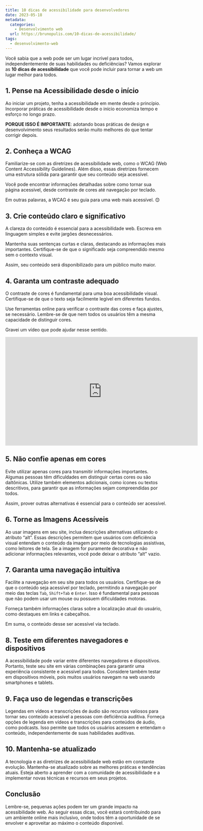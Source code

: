 ```yaml
---
title: 10 dicas de acessibilidade para desenvolvedores
date: 2023-05-18
metadata:
  categories:
    - Desenvolvimento web
  url: https://brunopulis.com/10-dicas-de-acessibilidade/
tags:
  - desenvolvimento-web
---
```

Você sabia que a web pode ser um lugar incrível para todos, independentemente de suas habilidades ou deficiências? Vamos explorar as **10** **dicas de acessibilidade** que você pode incluir para tornar a web um lugar melhor para todos.

## 1\. Pense na Acessibilidade desde o início

Ao iniciar um projeto, tenha a acessibilidade em mente desde o princípio. Incorporar práticas de acessibilidade desde o início economiza tempo e esforço no longo prazo.

**PORQUE ISSO É IMPORTANTE**: adotando boas práticas de design e desenvolvimento seus resultados serão muito melhores do que tentar corrigir depois.

## 2\. Conheça a WCAG

Familiarize-se com as diretrizes de acessibilidade web, como o WCAG (Web Content Accessibility Guidelines). Além disso, essas diretrizes fornecem uma estrutura sólida para garantir que seu conteúdo seja acessível.

Você pode encontrar informações detalhadas sobre como tornar sua página acessível, desde contraste de cores até navegação por teclado.

Em outras palavras, a WCAG é seu guia para uma web mais acessível. 😊

## 3\. Crie conteúdo claro e significativo

A clareza do conteúdo é essencial para a acessibilidade web. Escreva em linguagem simples e evite jargões desnecessários.

Mantenha suas sentenças curtas e claras, destacando as informações mais importantes. Certifique-se de que o significado seja compreendido mesmo sem o contexto visual.

Assim, seu conteúdo será disponibilizado para um público muito maior.

## 4\. Garanta um contraste adequado

O contraste de cores é fundamental para uma boa acessibilidade visual. Certifique-se de que o texto seja facilmente legível em diferentes fundos.

Use ferramentas online para verificar o contraste das cores e faça ajustes, se necessário. Lembre-se de que nem todos os usuários têm a mesma capacidade de distinguir cores.

Gravei um vídeo que pode ajudar nesse sentido.

<iframe loading="lazy" title="Como validar contraste com o Accessible Colors" width="600" height="338" src="https://www.youtube.com/embed/sGwijH-rVHo?feature=oembed" frameborder="0" allow="accelerometer; autoplay; clipboard-write; encrypted-media; gyroscope; picture-in-picture; web-share" referrerpolicy="strict-origin-when-cross-origin" allowfullscreen=""></iframe>

## 5\. Não confie apenas em cores

Evite utilizar apenas cores para transmitir informações importantes. Algumas pessoas têm dificuldades em distinguir certas cores ou são daltônicas. Utilize também elementos adicionais, como ícones ou textos descritivos, para garantir que as informações sejam compreendidas por todos.

Assim, prover outras alternativas é essencial para o conteúdo ser acessível.

## 6\. Torne as Imagens Acessíveis

Ao usar imagens em seu site, inclua descrições alternativas utilizando o atributo “alt”. Essas descrições permitem que usuários com deficiência visual entendam o conteúdo da imagem por meio de tecnologias assistivas, como leitores de tela. Se a imagem for puramente decorativa e não adicionar informações relevantes, você pode deixar o atributo “alt” vazio.

## 7\. Garanta uma navegação intuitiva

Facilite a navegação em seu site para todos os usuários. Certifique-se de que o conteúdo seja acessível por teclado, permitindo a navegação por meio das teclas `Tab`, `Shift+Tab` e `Enter`. Isso é fundamental para pessoas que não podem usar um mouse ou possuem dificuldades motoras.

Forneça também informações claras sobre a localização atual do usuário, como destaques em links e cabeçalhos.

Em suma, o conteúdo desse ser acessível via teclado.

## 8\. Teste em diferentes navegadores e dispositivos

A acessibilidade pode variar entre diferentes navegadores e dispositivos. Portanto, teste seu site em várias combinações para garantir uma experiência consistente e acessível para todos. Considere também testar em dispositivos móveis, pois muitos usuários navegam na web usando smartphones e tablets.

## 9\. Faça uso de legendas e transcrições

Legendas em vídeos e transcrições de áudio são recursos valiosos para tornar seu conteúdo acessível a pessoas com deficiência auditiva. Forneça opções de legenda em vídeos e transcrições para conteúdos de áudio, como podcasts. Isso permite que todos os usuários acessem e entendam o conteúdo, independentemente de suas habilidades auditivas.

## 10\. Mantenha-se atualizado

A tecnologia e as diretrizes de acessibilidade web estão em constante evolução. Mantenha-se atualizado sobre as melhores práticas e tendências atuais. Esteja aberto a aprender com a comunidade de acessibilidade e a implementar novas técnicas e recursos em seus projetos.

## Conclusão

Lembre-se, pequenas ações podem ter um grande impacto na acessibilidade web. Ao seguir essas dicas, você estará contribuindo para um ambiente online mais inclusivo, onde todos têm a oportunidade de se envolver e aproveitar ao máximo o conteúdo disponível.